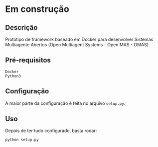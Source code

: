 # **Em construção**

## Descrição
Protótipo de framework baseado em Docker para desenvolver Sistemas Multiagente Abertos (Open Multiagent Systems - Open MAS - OMAS).

## Pré-requisitos
```
Docker
Python3
```

## Configuração

A maior parte da configuração é feita no arquivo `setup.py`.

## Uso

Depois de ter tudo configurado, basta rodar:
```
python setup.py
```
